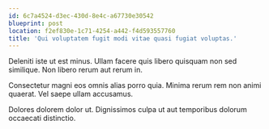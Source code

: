 ```yaml
---
id: 6c7a4524-d3ec-430d-8e4c-a67730e30542
blueprint: post
location: f2ef830e-1c71-4254-a442-f4d593557760
title: 'Qui voluptatem fugit modi vitae quasi fugiat voluptas.'
---
```

Deleniti iste ut est minus. Ullam facere quis libero quisquam non sed similique. Non libero rerum aut rerum in.

Consectetur magni eos omnis alias porro quia. Minima rerum rem non animi quaerat. Vel saepe ullam accusamus.

Dolores dolorem dolor ut. Dignissimos culpa ut aut temporibus dolorum occaecati distinctio.